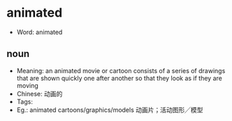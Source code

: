 # animated

- Word: animated

## noun

- Meaning: an animated movie or cartoon consists of a series of drawings that are shown quickly one after another so that they look as if they are moving
- Chinese: 动画的
- Tags: 
- Eg.: animated cartoons/graphics/models 动画片；活动图形╱模型

